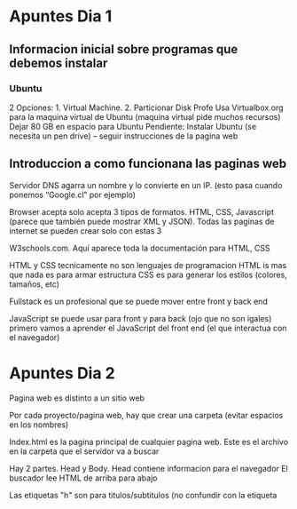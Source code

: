 # Apuntes Dia 1

## Informacion inicial sobre programas que debemos instalar
### Ubuntu
2 Opciones: 1. Virtual Machine. 2. Particionar Disk
Profe Usa Virtualbox.org para la maquina virtual de Ubuntu (maquina virtual pide muchos recursos)
Dejar 80 GB en espacio para Ubuntu
Pendiente: Instalar Ubuntu (se necesita un pen drive) – seguir instrucciones de la pagina web

## Introduccion a como funcionana las paginas web

Servidor DNS agarra un nombre y lo convierte en un IP. (esto pasa cuando ponemos “Google.cl” por ejemplo)

Browser acepta solo acepta 3 tipos de formatos. HTML, CSS, Javascript (parece que también puede mostrar XML y JSON). Todas las paginas de internet se pueden crear solo con estas 3

W3schools.com. Aquí aparece toda la documentación para HTML, CSS

HTML y CSS tecnicamente no son lenguajes de programacion
HTML is mas que nada es para armar estructura
CSS es para generar los estilos (colores, tamaños, etc)

Fullstack es un profesional que se puede mover entre front y back end

JavaScript se puede usar para front y para back (ojo que no son igales)
primero vamos a aprender el JavaScript del front end (el que interactua con el navegador)


# Apuntes Dia 2
Pagina web es distinto a un sitio web

Por cada proyecto/pagina web, hay que crear una carpeta (evitar espacios en los nombres)

Index.html es la pagina principal de cualquier pagina web. Este es el archivo en la carpeta que el servidor va a buscar

Hay 2 partes. Head y Body.
Head contiene informacion para el navegador
El buscador lee HTML de arriba para abajo

Las etiquetas "h" son para titulos/subtitulos (no confundir con la etiqueta <title> del body)

No debe haber mas de una etiqueta por pagina. Mientras que h2+ pueden haber mas

Para separar secciones de la pagina web, vamos a usar etiquetas
Ademas de apertura y cierre, las etiquetas pueden contener atributos
Los atributos se ponen dentro de la etiqueta de apertura
el atributo style para las etiquetas "h" se puede hacer:
-darle color

Lorem Ipsum es una manera de poner texto aleatorio para ver como queda algo

Cuando ponemos imagenes, tambien podemos ponerle un texto que se muestre en caso de que no funcione la formatos

la etiqueta img es para añadir imagenes
-atributo 'src=""' crea una imagen basada en una ruta de internet (Esta etiqueta no tiene cierre, solo tiene apertura)
-para usar una imagen que este en el computador hay que hacer una carpeta que se llama assets

Por convencion los nombres de archivos van con minuscula y sin espacios

para usar rutas relativas (en vez de absolutas)
-hay que empezar con "./"
-"../" le dice al buscador que se salga a la carpeta anterior y que busque desde ahi


Para trabajar en el body, tenemos 2 tipos de lista
-Unordered list <ul> (Pone bullets)
-Ordered list <ol> (Pone numeros en vez de bullets)

Ahora para trabajar con links se usa <a>
para hacer que un link se abra en unanueva pestaña (y te dirija a esa pestaña) se usa el atributo "target"
Para hacer que una imagen te lleve a un link. hay que ponerle el archivo de la imagen en vez de texto a <a>

Para hacer divisiones en la pagina podemos usar las etiquetas <div>
<div> es un divisor que ocupa toda la linea (todo el ancho de la pagina), entonces el siguiente elemento va a aparecer abajo

la etiqueta <figure> sirve para crear secciones pero para imagenes  (hace lo mismo que <div> pero esto ayuda a especificar que describe que estamos trabajando con una foto)

la etiqueta <nav> se usa para especificar que la separacion es para la navigation bar (funciona igual que <div> pero especifica que es para la barra de navegacion)

la etiqueta <footer> es similar a <nav> pero para el footer

al final, '<nav>','<section>',<main>,<article>,<figure>,<header>(no confundir con <head>) son lo mismo que <div> solo que son mas especificas y ayudan a leer el codigo

# Apuntes dia 3

HTML define la estructure (el esqueleto), CSS define los estilos de las painas web

CSS se ocupa en base a las etiquetas de html
CSS lo que hace es aplicar estilo a todas etiquetas del mismo nombres
a etiquetas de HTML se le pueden aplicar clases ("class=")
Las clases pueden ser aplicadas a varias etiquetas que son distintas
Una etiqueta puede tener mas de una clases
tambien se puede especificar "id=".
En resumen los 3 selectores JSON
-Por Etiqueta
-Por id
-Por clase
(Estas 3, son atributos de etiquetas en HTML. Por ende, son HTML, no CSS)
(FYI, los atributos pueden ser puestos en cualquier orden)

Dividir (usando divisores) la pagina en secciones es clave

HTML: La etiqueta <hr> traza una linea horizontal
HTML: La etiqueta <br> es un break, sirve para saltarse una linea

antiguamente, antes de las etiquetas semanticas, se usaba <div class="">
En otras palabras, las etiquetas semanticas son como declararles una clase a los <div>

Para aplicar estilos, hay 3 maneras distintas de hacerlo

El atributo "style=;" es una manera de agregar estilo "in line".
"style=;" hay que terminarlo en ';'

tambien se puede usar una etiqueta <style>. Aqui se puede escribir codigo class
La etiqueta <style> no es semantica, si no que define que vamos a escribir codigo CSS

Para colores se puede usar nombres o colores hexadecimales

Se recomienda hacer un archivo aparte con puro CSS (la hoja de estilo) y
guardarlo en la carpeta assets

Hay que decirle al archivo index.html que tiene que linkearse con el archivo style.CSS
como esto es informacion para el navegador, hay que especificarlo en el head

Muchos apuntes escritos en el codigo mismo sobre css

Hay codigo para ene vez de especificar un id, uno vaya eligiendo "niveles" (hijos)
a los cuales va a aplicar algo que queremos hacer.
Hay por ejemplo "first-child","nth-child"

## Modelo de Cajas
la etiqueta <span> es como <p> pero no usa el ancho de la pantalla. Los elementos
que tienen esta propiedad se llaman inline. Otros incluyan <a> (links) y <strong> (bold)
la differencia entre <p> y <span> es que <p> tiene display block y <span> es inline
<b> se puede usar para bold tambien
<em> es para cursiva

Vamos a trabajar con 3 displays:
-inline-block
-inline
-block

Hablo de unidades de medidas (como pixeles y relativas)

Crearse cuenta en codecademy y hacer los cursos de HTML y de CSS

# Apuntes dia 4

## Bootstrap
Responsive se refiere a adaptarse a distintos tipos de tamaño de pantalla
Hay que netender el concepto de frameworks

Hay que guardar archivo bootstrap en la carpeta assets
En general la practica es crear un archivo style.css en la carpeta assets
que sobrescriba el archivo bootstrap para situaciones puntuales (en vez de
de editar el archivo bootstrap)

Archivo javascript hay que cargarlo al final, just antes de que se acabe el <body>
(no se cargan en el head)


Para usar el archivo js, necesitamos la libreria jQuery
Wapalyzer es una extension de chrome que se puede usar para revisar si la pagina esta hecha con bootstrap

Bootstrap grid divide la pagina en 12 columnas

hicimos el tema de las trjetas en la pagina web con bootstrap

# Dia 5
Patron BEM, es para organizar las clases CSS para que no se confundan entre
paginas

# Dia 6
Intro a JavaScript
Es buen habito poner al final de las lineas ';' aunque no sea obligacion
